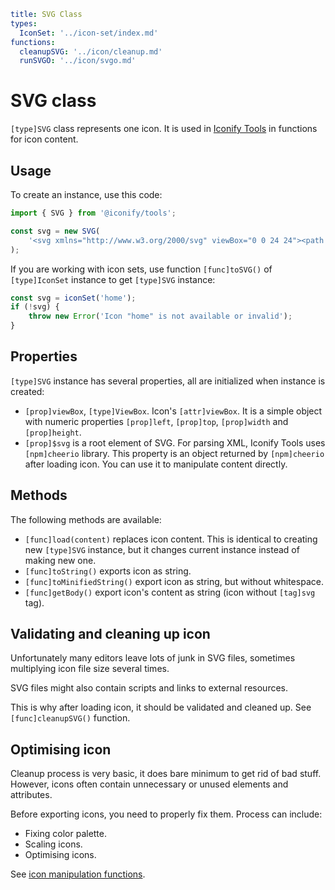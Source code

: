 ```yaml
title: SVG Class
types:
  IconSet: '../icon-set/index.md'
functions:
  cleanupSVG: '../icon/cleanup.md'
  runSVGO: '../icon/svgo.md'
```

# SVG class

`[type]SVG` class represents one icon. It is used in [Iconify Tools](../index.md) in functions for icon content.

## Usage

To create an instance, use this code:

```ts
import { SVG } from '@iconify/tools';

const svg = new SVG(
	'<svg xmlns="http://www.w3.org/2000/svg" viewBox="0 0 24 24"><path d="M7 6v12l10-6z" fill="currentColor"/></svg>'
);
```

If you are working with icon sets, use function `[func]toSVG()` of `[type]IconSet` instance to get `[type]SVG` instance:

```ts
const svg = iconSet('home');
if (!svg) {
	throw new Error('Icon "home" is not available or invalid');
}
```

## Properties

`[type]SVG` instance has several properties, all are initialized when instance is created:

- `[prop]viewBox`, `[type]ViewBox`. Icon's `[attr]viewBox`. It is a simple object with numeric properties `[prop]left`, `[prop]top`, `[prop]width` and `[prop]height`.
- `[prop]$svg` is a root element of SVG. For parsing XML, Iconify Tools uses `[npm]cheerio` library. This property is an object returned by `[npm]cheerio` after loading icon. You can use it to manipulate content directly.

## Methods

The following methods are available:

- `[func]load(content)` replaces icon content. This is identical to creating new `[type]SVG` instance, but it changes current instance instead of making new one.
- `[func]toString()` exports icon as string.
- `[func]toMinifiedString()` export icon as string, but without whitespace.
- `[func]getBody()` export icon's content as string (icon without `[tag]svg` tag).

## Validating and cleaning up icon

Unfortunately many editors leave lots of junk in SVG files, sometimes multiplying icon file size several times.

SVG files might also contain scripts and links to external resources.

This is why after loading icon, it should be validated and cleaned up. See `[func]cleanupSVG()` function.

## Optimising icon

Cleanup process is very basic, it does bare minimum to get rid of bad stuff. However, icons often contain unnecessary or unused elements and attributes.

Before exporting icons, you need to properly fix them. Process can include:

- Fixing color palette.
- Scaling icons.
- Optimising icons.

See [icon manipulation functions](../icon/index.md).
